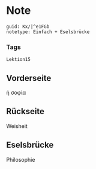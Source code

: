 # Note
```
guid: Kx/|^e1FGb
notetype: Einfach + Eselsbrücke
```

### Tags
```
Lektion15
```

## Vorderseite
ἡ σοφία

## Rückseite
Weisheit

## Eselsbrücke
Philosophie
